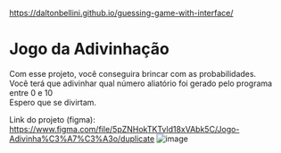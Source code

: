 https://daltonbellini.github.io/guessing-game-with-interface/
<h1>Jogo da Adivinhação</h1>
<p>Com esse projeto, você conseguira brincar com as probabilidades.<br>
Você terá que adivinhar qual número aliatório foi gerado pelo programa entre 0 e 10<br>
Espero que se divirtam.</p>

Link do projeto (figma): https://www.figma.com/file/5pZNHokTKTvld18xVAbk5C/Jogo-Adivinha%C3%A7%C3%A3o/duplicate
![image](https://user-images.githubusercontent.com/90783550/186401842-eb7b3a01-e052-455c-bdd1-4e189044fdb4.png)
